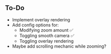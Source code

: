 ## To-Do
* Implement overlay rendering
* Add config options for:
    * Modifying zoom amount ✅
    * Toggling smooth camera ✅
    * Toggling overlay rendering
* Maybe add scrolling mechanic while zooming?